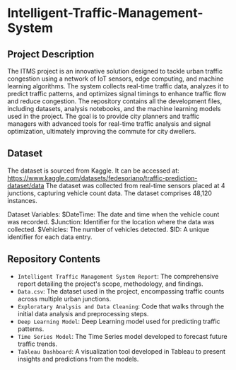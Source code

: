 # Intelligent-Traffic-Management-System

## Project Description
The ITMS project is an innovative solution designed to tackle urban traffic congestion using a network of IoT sensors, edge computing, and machine learning algorithms. The system collects real-time traffic data, analyzes it to predict traffic patterns, and optimizes signal timings to enhance traffic flow and reduce congestion. The repository contains all the development files, including datasets, analysis notebooks, and the machine learning models used in the project. The goal is to provide city planners and traffic managers with advanced tools for real-time traffic analysis and signal optimization, ultimately improving the commute for city dwellers.

## Dataset
The dataset is sourced from Kaggle. It can be accessed at:
https://www.kaggle.com/datasets/fedesoriano/traffic-prediction-dataset/data
The dataset was collected from real-time sensors placed at 4 junctions, capturing vehicle count data. The dataset comprises 48,120 instances.

Dataset Variables:
$DateTime: The date and time when the vehicle count was recorded.
$Junction: Identifier for the location where the data was collected.
$Vehicles: The number of vehicles detected.
$ID: A unique identifier for each data entry.


## Repository Contents

- `Intelligent Traffic Management System Report`: The comprehensive report detailing the project's scope, methodology, and findings.
- `Data.csv`: The dataset used in the project, encompassing traffic counts across multiple urban junctions.
- `Exploratary Analysis and Data Cleaning`: Code that walks through the initial data analysis and preprocessing steps.
- `Deep Learning Model`: Deep Learning model used for predicting traffic patterns.
- `Time Series Model`: The Time Series model developed to forecast future traffic trends.
- `Tableau Dashboard`: A visualization tool developed in Tableau to present insights and predictions from the models.
